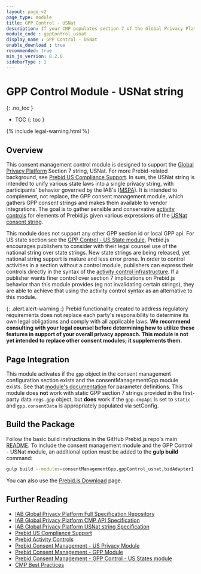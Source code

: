```yaml
---
layout: page_v2
page_type: module
title: GPP Control - USNat
description: If your CMP populates section 7 of the Global Privacy Platform, the USNat string, this module complements the `consentManagementGpp` module to control Prebid.js accordingly.
module_code : gppControl_usnat
display_name : GPP Control - USNat
enable_download : true
recommended: true
min_js_version: 8.2.0
sidebarType : 1
---
```


# GPP Control Module - USNat string
{: .no_toc }

- TOC
{: toc }

{% include legal-warning.html %}

## Overview

This consent management control module is designed to support the [Global Privacy Platform](https://iabtechlab.com/gpp/) Section 7 string, USNat. For more Prebid-related background, see [Prebid US Compliance Support](/features/mspa-usnat.html). In sum, the USNat string is intended to unify various state laws into a single privacy string, with participants' behavior governed by the IAB's ([MSPA](https://www.iabprivacy.com/#)). It is intended to complement, not replace, the GPP consent management module, which gathers GPP consent strings and makes them available to vendor integrations. The goal is to gather sensible and conservative [activity controls](/dev-docs/activity-controls.html) for elements of Prebid.js given various expressions of the [USNat consent string](https://github.com/InteractiveAdvertisingBureau/Global-Privacy-Platform/blob/main/Sections/US-National/IAB%20Privacy%E2%80%99s%20Multi-State%20Privacy%20Agreement%20(MSPA)%20US%20National%20Technical%20Specification.md).

This module does not support any other GPP section id or local GPP api. For US state section see the [GPP Control - US State module](/dev-docs/modules/gppControl_usstates.html), Prebid.js encourages publishers to consider with their legal counsel use of the national string over state strings. New state strings are being released, yet national string support is mature and less error prone. In order to control activities in a section without a control module, publishers can express their controls directly in the syntax of the [activity control infrastructure](/dev-docs/activity-controls.html). If a publisher wants finer control over section 7 implications on Prebid.js behavior than this module provides (eg not invalidating certain strings), they are able to achieve that using the activity control syntax as an alternative to this module.

{: .alert.alert-warning :}
Prebid functionality created to address regulatory requirements does not replace each party's responsibility to determine its own legal obligations and comply with all applicable laws. **We recommend consulting with your legal counsel before determining how to utilize these features in support of your overall privacy approach. This module is not yet intended to replace other consent modules; it supplements them.**

## Page Integration

This module activates if the `gpp` object in the consent management configuration section exists and the consentManagementGpp module exists. See that [module's documentation](/dev-docs/modules/consentManagementGpp.html) for parameter definitions. This module does **not** work with static GPP section 7 strings provided in the first-party data `regs.gpp` object, but **does** work if the `gpp.cmpApi` is set to `static` and `gpp.consentData` is appropriately populated via setConfig.

## Build the Package

Follow the basic build instructions in the GitHub Prebid.js repo's main [README](https://github.com/prebid/Prebid.js/blob/master/README.md). To include the consent management module and the GPP Control - USNat module, an additional option must be added to the **gulp build** command:

```bash
gulp build --modules=consentManagementGpp,gppControl_usnat,bidAdapter1,bidAdapter2
```

You can also use the [Prebid.js Download](/download.html) page.

## Further Reading

- [IAB Global Privacy Platform Full Specification Repository](https://github.com/InteractiveAdvertisingBureau/Global-Privacy-Platform)
- [IAB Global Privacy Platform CMP API Specification](https://github.com/InteractiveAdvertisingBureau/Global-Privacy-Platform/blob/main/Core/CMP%20API%20Specification.md)
- [IAB Global Privacy Platform USNat string Specification](https://github.com/InteractiveAdvertisingBureau/Global-Privacy-Platform/blob/main/Sections/US-National/IAB%20Privacy%E2%80%99s%20Multi-State%20Privacy%20Agreement%20(MSPA)%20US%20National%20Technical%20Specification.md)
- [Prebid US Compliance Support](/features/mspa-usnat.html)
- [Prebid Activity Controls](/dev-docs/activity-controls.html)
- [Prebid Consent Management - US Privacy Module](/dev-docs/modules/consentManagementUsp.html)
- [Prebid Consent Management - GPP Module](/dev-docs/modules/consentManagementGpp.html)
- [Prebid Consent Management - GPP Control - US States module](/dev-docs/modules/gppControl_usstates.html)
- [CMP Best Practices](https://docs.prebid.org/dev-docs/cmp-best-practices.html)
